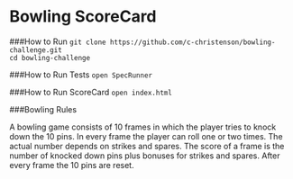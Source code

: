 
Bowling ScoreCard
=================

###How to Run
`git clone https://github.com/c-christenson/bowling-challenge.git`  
`cd bowling-challenge`

###How to Run Tests
`open SpecRunner`

###How to Run ScoreCard
`open index.html`

###Bowling Rules

A bowling game consists of 10 frames in which the player tries to knock down the 10 pins. In every frame the player can roll one or two times. The actual number depends on strikes and spares. The score of a frame is the number of knocked down pins plus bonuses for strikes and spares. After every frame the 10 pins are reset.

